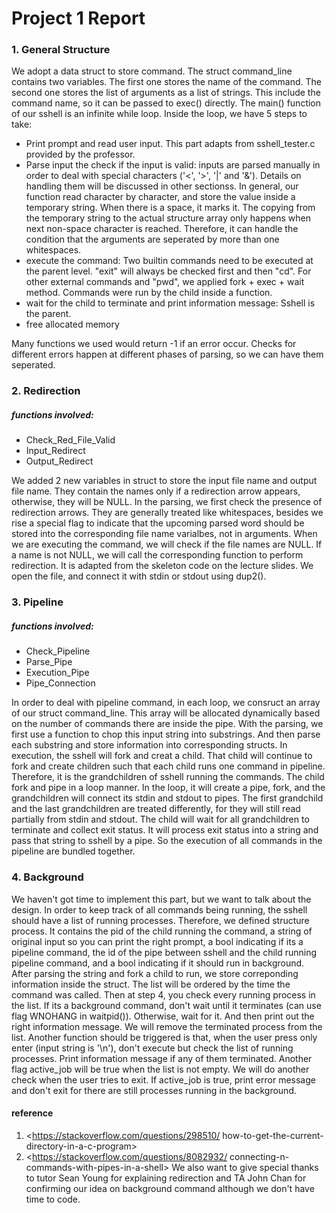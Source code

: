 # Project 1 Report

### 1. General Structure

We adopt a data struct to store command. The struct command_line contains two 
variables. The first one stores the name of the command. The second one stores 
the list of arguments as a list of strings. This include the command name, so 
it can be passed to exec() directly.
The main() function of our sshell is an infinite while loop. Inside the loop, 
we have 5 steps to take:

* Print prompt and read user input. This part adapts from sshell_tester.c 
provided by the professor.
* Parse input the check if the input is valid: inputs are parsed manually 
in order to deal with special characters ('<', '>', '|' and '&'). Details 
on handling them will be discussed in other sectionss. In general, our 
function read character by character, and store the value inside a 
temporary string. When there is a space, it marks it. The copying from the
temporary string to the actual structure array only happens when next 
non-space character is reached. Therefore, it can handle the condition that 
the arguments are seperated by more than one whitespaces.
* execute the command: Two builtin commands need to be executed at the 
parent level. "exit" will always be checked first and then "cd". For 
other external commands and "pwd", we applied fork + exec + wait method. 
Commands were run by the child inside a function. 
* wait for the child to terminate and print information message: Sshell is 
the parent.
* free allocated memory


Many functions we used would return -1 if an error occur. Checks for different
errors happen at different phases of parsing, so we can have them seperated.

### 2. Redirection
##### functions involved:
* Check_Red_File_Valid
* Input_Redirect
* Output_Redirect

We added 2 new variables in struct to store the input file name and output 
file name. They contain the names only if a redirection arrow appears, 
otherwise, they will be NULL. In the parsing, we first check the presence of 
redirection arrows. They are generally treated like whitespaces, besides we 
rise a special flag to indicate that the upcoming parsed word should be stored 
into the corresponding file name varialbes, not in arguments. When we are 
executing the command, we will check if the file names are NULL. If a name is 
not NULL, we will call the corresponding function to perform redirection. It 
is adapted from the skeleton code on the lecture slides. We open the file, and 
connect it with stdin or stdout using dup2().

### 3. Pipeline
##### functions involved:
* Check_Pipeline
* Parse_Pipe
* Execution_Pipe
* Pipe_Connection

In order to deal with pipeline command, in each loop, we consruct an array of 
our struct command_line. This array will be allocated dynamically based on the 
number of commands there are inside the pipe. With the parsing, we first use a 
function to chop this input string into substrings. And then parse each 
substring and store information into corresponding structs. In execution, the 
sshell will fork and creat a child. That child will continue to fork and 
create children such that each child runs one command in pipeline. Therefore, 
it is the grandchildren of sshell running the commands. The child fork and 
pipe in a loop manner. In the loop, it will create a pipe, fork, and the 
grandchildren will connect its stdin and stdout to pipes. The first grandchild 
and the last grandchildren are treated differently, for they will still read 
partially from stdin and stdout. The child will wait for all grandchildren to 
terminate and collect exit status. It will process exit status into a string 
and pass that string to sshell by a pipe. So the execution of all commands in the pipeline are bundled together.

### 4. Background

We haven't got time to implement this part, but we want to talk about the 
design. In order to keep track of all commands being running, the sshell 
should have a list of running processes. Therefore, we defined structure 
process. It contains the pid of the child running the command, a string of 
original input so you can print the right prompt, a bool indicating if its a 
pipeline command, the id of the pipe between sshell and the child running 
pipeline command, and a bool indicating if it should run in background. After 
parsing the string and fork a child to run, we store correponding information 
inside the struct. The list will be ordered by the time the command was 
called. Then at step 4, you check every running process in the list. If its a 
background command, don't wait until it terminates (can use flag WNOHANG in 
waitpid()). Otherwise, wait for it. And then print out the right information 
message. We will remove the terminated process from the list. Another function 
should be triggered is that, when the user press only enter (input string is 
'\n'), don't execute but check the list of running processes. Print 
information message if any of them terminated. Another flag active_job will be 
true when the list is not empty. We will do another check when the user tries 
to exit. If active_job is true, print error message and don't exit for there 
are still processes running in the background.

#### reference
1. <https://stackoverflow.com/questions/298510/
how-to-get-the-current-directory-in-a-c-program>
2. <https://stackoverflow.com/questions/8082932/
connecting-n-commands-with-pipes-in-a-shell>
We also want to give special thanks to tutor Sean Young for explaining 
redirection and TA John Chan for confirming our idea on background command 
although we don't have time to code.
